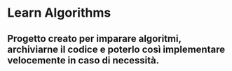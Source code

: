# Learn Algorithms

## Progetto creato per imparare algoritmi, archiviarne il codice e poterlo così implementare velocemente in caso di necessità.
